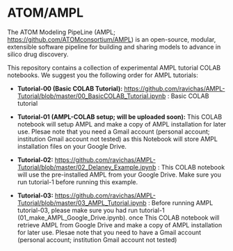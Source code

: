# ATOM/AMPL

The ATOM Modeling PipeLine (AMPL; https://github.com/ATOMconsortium/AMPL) is an open-source, modular, extensible software pipeline for building and sharing models to advance in silico drug discovery.

This repository contains a collection of experimental AMPL tutorial COLAB notebooks. We suggest you the following order for AMPL tutorials:

* **Tutorial-00 (Basic COLAB Tutorial):** https://github.com/ravichas/AMPL-Tutorial/blob/master/00_BasicCOLAB_Tutorial.ipynb : Basic COLAB tutorial

* **Tutorial-01 (AMPL-COLAB setup; will be uploaded soon):**  This COLAB notebook will setup AMPL and make a copy of AMPL installation for later use. Plesae note that you need a Gmail account (personal account; institution Gmail account not tested) as this Notebook will store AMPL installation files on your Google Drive. 

* **Tutorial-02:** https://github.com/ravichas/AMPL-Tutorial/blob/master/02_Delaney_Example.ipynb : This COLAB notebook will use the pre-installed AMPL from your Google Drive. Make sure you run tutorial-1 before running this example. 

* **Tutorial-03:** https://github.com/ravichas/AMPL-Tutorial/blob/master/03_AMPL_Tutorial.ipynb : Before running AMPL tutorial-03, please make sure you had run tutorial-1 (01_make_AMPL_Google_Drive.ipynb).  once This COLAB notebook will retrieve AMPL from Google Drive and make a copy of AMPL installation for later use. Plesae note that you need to have a Gmail account (personal account; institution Gmail account not tested)
